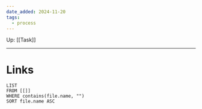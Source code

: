 ```yaml
---
date_added: 2024-11-20
tags:
  - process
---
```

Up: [[Task]]
___
 
# Links
```dataview
LIST
FROM [[]]
WHERE contains(file.name, "")
SORT file.name ASC
```
